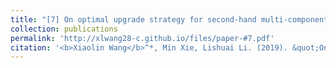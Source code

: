 ```yaml
---
title: "[7] On optimal upgrade strategy for second-hand multi-component systems sold with warranty"
collection: publications
permalink: 'http://xlwang28-c.github.io/files/paper-#7.pdf'
citation: '<b>Xiaolin Wang</b>^*, Min Xie, Lishuai Li. (2019). &quot;On optimal upgrade strategy for second-hand multi-component systems sold with warranty.&quot; <i>International Journal of Production Research</i>. 57(3), 847-864.'
---
```

